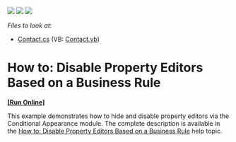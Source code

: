 <!-- default badges list -->
![](https://img.shields.io/endpoint?url=https://codecentral.devexpress.com/api/v1/VersionRange/128589422/11.2.7%2B)
[![](https://img.shields.io/badge/Open_in_DevExpress_Support_Center-FF7200?style=flat-square&logo=DevExpress&logoColor=white)](https://supportcenter.devexpress.com/ticket/details/E1672)
[![](https://img.shields.io/badge/📖_How_to_use_DevExpress_Examples-e9f6fc?style=flat-square)](https://docs.devexpress.com/GeneralInformation/403183)
<!-- default badges end -->
<!-- default file list -->
*Files to look at*:

* [Contact.cs](./CS/EditorStateExample.Module/Contact.cs) (VB: [Contact.vb](./VB/EditorStateExample.Module/Contact.vb))
<!-- default file list end -->
# How to: Disable Property Editors Based on a Business Rule
<!-- run online -->
**[[Run Online]](https://codecentral.devexpress.com/e1672)**
<!-- run online end -->


<p>This example demonstrates how to hide and disable property editors via the Conditional Appearance module. The complete description is available in the <a href="http://documentation.devexpress.com/#Xaf/CustomDocument3221"><u>How to: Disable Property Editors Based on a Business Rule</u></a> help topic.</p>

<br/>


